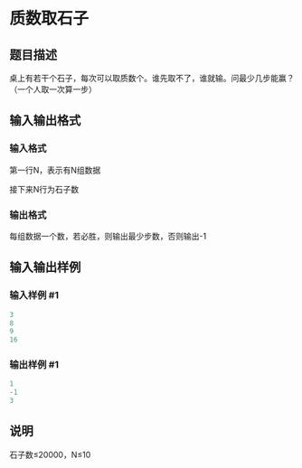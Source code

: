 # 质数取石子

## 题目描述

桌上有若干个石子，每次可以取质数个。谁先取不了，谁就输。问最少几步能赢？（一个人取一次算一步）

## 输入输出格式

### 输入格式

第一行N，表示有N组数据

接下来N行为石子数

### 输出格式

每组数据一个数，若必胜，则输出最少步数，否则输出-1

## 输入输出样例

### 输入样例 #1

```cpp
3
8
9
16
```


### 输出样例 #1

```cpp
1
-1
3
```


## 说明

石子数≤20000，N≤10

